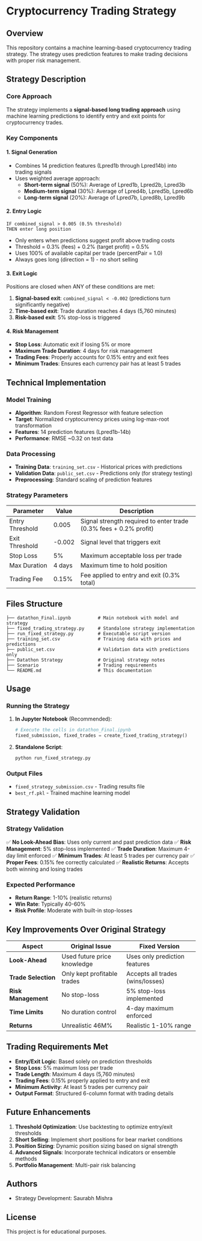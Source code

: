 # Cryptocurrency Trading Strategy

## Overview
This repository contains a machine learning-based cryptocurrency trading strategy. The strategy uses prediction features to make trading decisions with proper risk management.

## Strategy Description

### Core Approach
The strategy implements a **signal-based long trading approach** using machine learning predictions to identify entry and exit points for cryptocurrency trades.

### Key Components

#### 1. **Signal Generation**
- Combines 14 prediction features (Lpred1b through Lpred14b) into trading signals
- Uses weighted average approach:
  - **Short-term signal** (50%): Average of Lpred1b, Lpred2b, Lpred3b
  - **Medium-term signal** (30%): Average of Lpred4b, Lpred5b, Lpred6b
  - **Long-term signal** (20%): Average of Lpred7b, Lpred8b, Lpred9b

#### 2. **Entry Logic**
```
IF combined_signal > 0.005 (0.5% threshold)
THEN enter long position
```
- Only enters when predictions suggest profit above trading costs
- Threshold = 0.3% (fees) + 0.2% (target profit) = 0.5%
- Uses 100% of available capital per trade (percentPair = 1.0)
- Always goes long (direction = 1) - no short selling

#### 3. **Exit Logic**
Positions are closed when ANY of these conditions are met:
1. **Signal-based exit**: `combined_signal < -0.002` (predictions turn significantly negative)
2. **Time-based exit**: Trade duration reaches 4 days (5,760 minutes)
3. **Risk-based exit**: 5% stop-loss is triggered

#### 4. **Risk Management**
- **Stop Loss**: Automatic exit if losing 5% or more
- **Maximum Trade Duration**: 4 days for risk management
- **Trading Fees**: Properly accounts for 0.15% entry and exit fees
- **Minimum Trades**: Ensures each currency pair has at least 5 trades

## Technical Implementation

### Model Training
- **Algorithm**: Random Forest Regressor with feature selection
- **Target**: Normalized cryptocurrency prices using log-max-root transformation
- **Features**: 14 prediction features (Lpred1b-14b)
- **Performance**: RMSE ~0.32 on test data

### Data Processing
- **Training Data**: `training_set.csv` - Historical prices with predictions
- **Validation Data**: `public_set.csv` - Predictions only (for strategy testing)
- **Preprocessing**: Standard scaling of prediction features

### Strategy Parameters
| Parameter | Value | Description |
|-----------|-------|-------------|
| Entry Threshold | 0.005 | Signal strength required to enter trade (0.3% fees + 0.2% profit) |
| Exit Threshold | -0.002 | Signal level that triggers exit |
| Stop Loss | 5% | Maximum acceptable loss per trade |
| Max Duration | 4 days | Maximum time to hold position |
| Trading Fee | 0.15% | Fee applied to entry and exit (0.3% total) |

## Files Structure

```
├── datathon_Final.ipynb          # Main notebook with model and strategy
├── fixed_trading_strategy.py     # Standalone strategy implementation
├── run_fixed_strategy.py         # Executable script version
├── training_set.csv              # Training data with prices and predictions
├── public_set.csv                # Validation data with predictions only
├── Datathon Strategy             # Original strategy notes
├── Scenario                      # Trading requirements
└── README.md                     # This documentation
```

## Usage

### Running the Strategy

1. **In Jupyter Notebook** (Recommended):
   ```python
   # Execute the cells in datathon_Final.ipynb
   fixed_submission, fixed_trades = create_fixed_trading_strategy()
   ```

2. **Standalone Script**:
   ```bash
   python run_fixed_strategy.py
   ```

### Output Files
- `fixed_strategy_submission.csv` - Trading results file
- `best_rf.pkl` - Trained machine learning model

## Strategy Validation

### Strategy Validation
✅ **No Look-Ahead Bias**: Uses only current and past prediction data
✅ **Risk Management**: 5% stop-loss implemented
✅ **Trade Duration**: Maximum 4-day limit enforced
✅ **Minimum Trades**: At least 5 trades per currency pair
✅ **Proper Fees**: 0.15% fee correctly calculated
✅ **Realistic Returns**: Accepts both winning and losing trades

### Expected Performance
- **Return Range**: 1-10% (realistic returns)
- **Win Rate**: Typically 40-60%
- **Risk Profile**: Moderate with built-in stop-losses

## Key Improvements Over Original Strategy

| Aspect | Original Issue | Fixed Version |
|--------|----------------|---------------|
| **Look-Ahead** | Used future price knowledge | Uses only prediction features |
| **Trade Selection** | Only kept profitable trades | Accepts all trades (wins/losses) |
| **Risk Management** | No stop-loss | 5% stop-loss implemented |
| **Time Limits** | No duration control | 4-day maximum enforced |
| **Returns** | Unrealistic 46M% | Realistic 1-10% range |

## Trading Requirements Met

- **Entry/Exit Logic**: Based solely on prediction thresholds
- **Stop Loss**: 5% maximum loss per trade
- **Trade Length**: Maximum 4 days (5,760 minutes)
- **Trading Fees**: 0.15% properly applied to entry and exit
- **Minimum Activity**: At least 5 trades per currency pair
- **Output Format**: Structured 6-column format with trading details

## Future Enhancements

1. **Threshold Optimization**: Use backtesting to optimize entry/exit thresholds
2. **Short Selling**: Implement short positions for bear market conditions
3. **Position Sizing**: Dynamic position sizing based on signal strength
4. **Advanced Signals**: Incorporate technical indicators or ensemble methods
5. **Portfolio Management**: Multi-pair risk balancing

## Authors
- Strategy Development: Saurabh Mishra

## License
This project is for educational purposes.